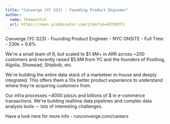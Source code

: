 ```yaml
---
title: "Converge (YC S23) : Founding Product Engineer"
author:
  name: thomashlvt
  url: https://news.ycombinator.com/item?id=44760373
---
```

Converge (YC S23) - Founding Product Engineer - NYC ONSITE - Full Time - 230k + 0.8%

We&#x27;re a small team of 6, but scaled to $1.4M+ in ARR across ~200 customers and recently raised $5.6M from YC and the founders of Posthog, Algolia, Showpad, Shipbob, etc.

We&#x27;re building the entire data stack of a marketeer in-house and deeply integrated. This offers them a 10x better product experience to understand where they&#x27;re acquiring customers from.

Our infra processes ~4000 jobs&#x2F;s and billions of $ in e-commerce transactions. We&#x27;re building realtime data pipelines and complex data analysis tools -- lots of interesting challenges.

Have a look here for more info - runconverge.com&#x2F;careers
<JobApplication />

